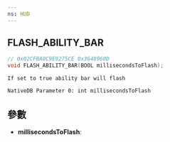 ```yaml
---
ns: HUD
---
```

## FLASH_ABILITY_BAR

```c
// 0x02CFBA0C9E9275CE 0x3648960D
void FLASH_ABILITY_BAR(BOOL millisecondsToFlash);
```

```
If set to true ability bar will flash  
```

```
NativeDB Parameter 0: int millisecondsToFlash
```

## 參數
* **millisecondsToFlash**: 

